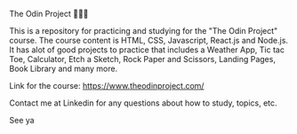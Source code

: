 The Odin Project 🧑🏻‍💻

This is a repository for practicing and studying for the "The Odin Project" course.
The course content is HTML, CSS, Javascript, React.js and Node.js.
It has alot of good projects to practice that includes a Weather App, Tic tac Toe, Calculator, Etch a Sketch, Rock Paper and Scissors, Landing Pages, Book Library and many more.

Link for the course: https://www.theodinproject.com/

Contact me at Linkedin for any questions about how to study,
topics, etc.

See ya

